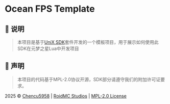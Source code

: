 # Ocean FPS Template

## 🚒 说明

> 本项目是基于[UniX SDK]套件开发的一个模板项目，用于展示如何使用此SDK在元梦之星Lua中开发项目

## 📄 声明

> 本项目的代码基于MPL-2.0协议开源，SDK部分请遵守我们的附加许可证要求。

2025 © [Chencu5958](https://chencu.eu.org) | [RoidMC Studios](https://www.roidmc.com) | [MPL-2.0 License](./LICENSE)

[UniX SDK]: https://github.com/RoidMC/UniX-SDK